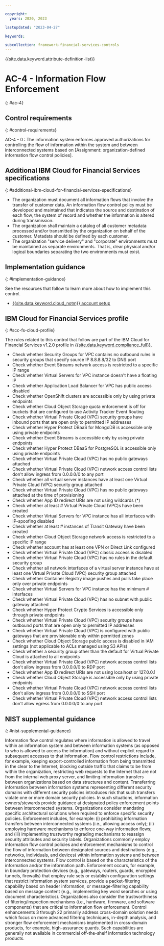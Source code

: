 ```yaml
---

copyright:
  years: 2020, 2023

lastupdated: "2023-04-27"

keywords:

subcollection: framework-financial-services-controls
---
```


{{site.data.keyword.attribute-definition-list}}

               
# AC-4 - Information Flow Enforcement
{: #ac-4}

## Control requirements
{: #control-requirements}

AC-4 - 0
    : The information system enforces approved authorizations for controlling the flow of information within the system and between interconnected systems based on [Assignment: organization-defined information flow control policies].

## Additional IBM Cloud for Financial Services specifications
{: #additional-ibm-cloud-for-financial-services-specifications}

- The organization must document all information flows that involve the transfer of customer data.  An information flow control policy must be developed and maintained that indicates the source and destination of each flow, the system of record and whether the information is altered during transmission.
- The organization shall maintain a catalog of all customer metadata processed and/or transmitted by the organization on behalf of the customer.  Metadata should be defined by each customer.
- The organization "service delivery" and "corporate" environments must be maintained as separate environments. That is, clear physical and/or logical boundaries separating the two environments must exist.

## Implementation guidance
{: #implementation-guidance}

See the resources that follow to learn more about how to implement this control.

- [{{site.data.keyword.cloud_notm}} account setup](/docs/framework-financial-services?topic=framework-financial-services-shared-account-setup)

## IBM Cloud for Financial Services profile
{: #scc-fs-cloud-profile}

The rules related to this control that follow are part of the IBM Cloud for Financial Services v1.2.0 profile in [{{site.data.keyword.compliance_full}}](/docs/security-compliance?topic=security-compliance-getting-started).

- Check whether Security Groups for VPC contains no outbound rules in security groups that specify source IP 8.8.8.8/32 to DNS port 
- Check whether Event Streams network access is restricted to a specific IP range 
- Check whether Virtual Servers for VPC instance doesn't have a floating IP 
- Check whether Application Load Balancer for VPC has public access disabled 
- Check whether OpenShift clusters are accessible only by using private endpoints 
- Check whether Cloud Object Storage quota enforcement is off for buckets that are configured to use Activity Tracker Event Routing 
- Check whether Virtual Private Cloud (VPC) security groups have inbound ports that are open only to permitted IP addresses 
- Check whether Hyper Protect DBaaS for MongoDB is accessible only using private endpoints 
- Check whether Event Streams is accessible only by using private endpoints 
- Check whether Hyper Protect DBaaS for PostgreSQL is accessible only using private endpoints 
- Check whether Virtual Private Cloud (VPC) has no public gateways attached 
- Check whether Virtual Private Cloud (VPC) network access control lists don't allow ingress from 0.0.0.0/0 to any port 
- Check whether all virtual server instances have at least one Virtual Private Cloud (VPC) security group attached 
- Check whether Virtual Private Cloud (VPC) has no public gateways attached at the time of provisioning 
- Check whether App ID redirect URIs are not using wildcards (*) 
- Check whether at least # Virtual Private Cloud (VPC)s have been created 
- Check whether Virtual Servers for VPC instance has all interfaces with IP-spoofing disabled 
- Check whether at least # instances of Transit Gateway have been created 
- Check whether Cloud Object Storage network access is restricted to a specific IP range 
- Check whether account has at least one VPN or Direct Link configured 
- Check whether Virtual Private Cloud (VPC) classic access is disabled 
- Check whether Virtual Private Cloud (VPC) has no rules in the default security group 
- Check whether all network interfaces of a virtual server instance have at least one Virtual Private Cloud (VPC) security group attached 
- Check whether Container Registry image pushes and pulls take place only over private endpoints 
- Check whether Virtual Servers for VPC instance has the minimum # interfaces 
- Check whether Virtual Private Cloud (VPC) has no subnet with public gateway attached 
- Check whether Hyper Protect Crypto Services is accessible only through private endpoints 
- Check whether Virtual Private Cloud (VPC) security groups have outbound ports that are open only to permitted IP addresses 
- Check whether Virtual Private Cloud (VPC) is configured with public gateways that are provisionable only within permitted zones 
- Check whether Cloud Object Storage public access is disabled in IAM settings (not applicable to ACLs managed using S3 APIs) 
- Check whether a security group other than the default for Virtual Private Cloud is attached to all endpoints 
- Check whether Virtual Private Cloud (VPC) network access control lists don't allow ingress from 0.0.0.0/0 to RDP port 
- Check whether App ID redirect URIs are not using localhost or 127.0.0.1 
- Check whether Cloud Object Storage is accessible only by using private endpoints 
- Check whether Virtual Private Cloud (VPC) network access control lists don't allow ingress from 0.0.0.0/0 to SSH port 
- Check whether Virtual Private Cloud (VPC) network access control lists don't allow egress from 0.0.0.0/0 to any port

## NIST supplemental guidance
{: #nist-supplemental-guidance}

Information flow control regulates where information is allowed to travel within an information system and between information systems (as opposed to who is allowed to access the information) and without explicit regard to subsequent accesses to that information. Flow control restrictions include, for example, keeping export-controlled information from being transmitted in the clear to the Internet, blocking outside traffic that claims to be from within the organization, restricting web requests to the Internet that are not from the internal web proxy server, and limiting information transfers between organizations based on data structures and content. Transferring information between information systems representing different security domains with different security policies introduces risk that such transfers violate one or more domain security policies. In such situations, information owners/stewards provide guidance at designated policy enforcement points between interconnected systems. Organizations consider mandating specific architectural solutions when required to enforce specific security policies. Enforcement includes, for example: (i) prohibiting information transfers between interconnected systems (i.e., allowing access only); (ii) employing hardware mechanisms to enforce one-way information flows; and (iii) implementing trustworthy regrading mechanisms to reassign security attributes and security labels. Organizations commonly employ information flow control policies and enforcement mechanisms to control the flow of information between designated sources and destinations (e.g., networks, individuals, and devices) within information systems and between interconnected systems. Flow control is based on the characteristics of the information and/or the information path. Enforcement occurs, for example, in boundary protection devices (e.g., gateways, routers, guards, encrypted tunnels, firewalls) that employ rule sets or establish configuration settings that restrict information system services, provide a packet-filtering capability based on header information, or message-filtering capability based on message content (e.g., implementing key word searches or using document characteristics). Organizations also consider the trustworthiness of filtering/inspection mechanisms (i.e., hardware, firmware, and software components) that are critical to information flow enforcement. Control enhancements 3 through 22 primarily address cross-domain solution needs which focus on more advanced filtering techniques, in-depth analysis, and stronger flow enforcement mechanisms implemented in cross-domain products, for example, high-assurance guards. Such capabilities are generally not available in commercial off-the-shelf information technology products.





